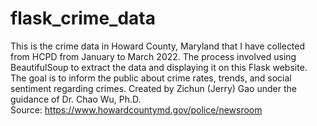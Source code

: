 # flask_crime_data

This is the crime data in Howard County, Maryland that I have collected from HCPD from January to March 2022.
The process involved using BeautifulSoup to extract the data and displaying it on this Flask website.
The goal is to inform the public about crime rates, trends, and social sentiment regarding crimes.
Created by Zichun (Jerry) Gao under the guidance of Dr. Chao Wu, Ph.D.\
Source: https://www.howardcountymd.gov/police/newsroom
